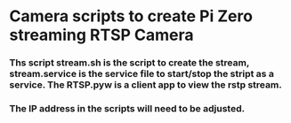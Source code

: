 # Camera scripts to create Pi Zero streaming RTSP Camera

### Ths script stream.sh is the script to create the stream, stream.service is the service file to start/stop the stript as a service. The RTSP.pyw is a client app to view the rstp stream. 

### The IP address in the scripts will need to be adjusted.
